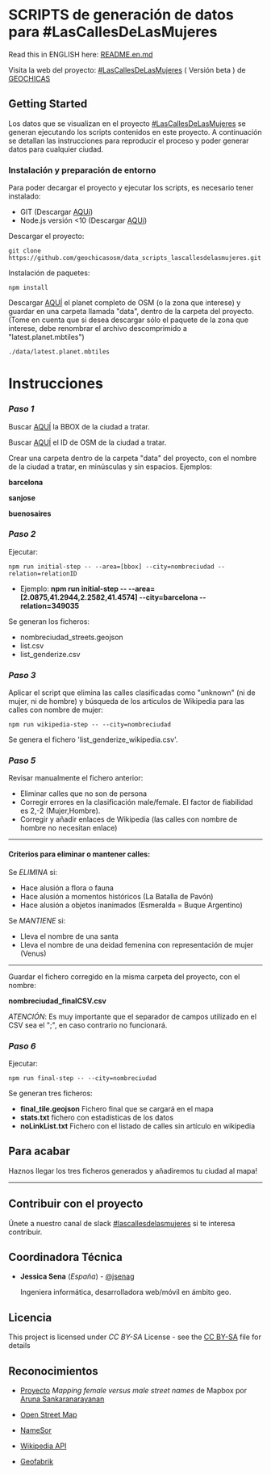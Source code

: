 # SCRIPTS de generación de datos para #LasCallesDeLasMujeres

Read this in ENGLISH here: [README.en.md](https://github.com/geochicasosm/data_scripts_lascallesdelasmujeres/blob/master/README.en.md)

Visita la web del proyecto: [#LasCallesDeLasMujeres](https://geochicasosm.github.io/lascallesdelasmujeres/) ( Versión beta ) de [GEOCHICAS](https://geochicas.org/)


## Getting Started


Los datos que se visualizan en el proyecto [#LasCallesDeLasMujeres](https://geochicasosm.github.io/lascallesdelasmujeres/) se generan ejecutando los scripts contenidos en este proyecto. A continuación se detallan las instrucciones para reproducir el proceso y poder generar datos para cualquier ciudad.



### Instalación y preparación de entorno

Para poder decargar el proyecto y ejecutar los scripts, es necesario tener instalado:

* GIT (Descargar [AQUí](https://git-scm.com/downloads))
* Node.js versión <10 (Descargar [AQUí](https://nodejs.org/download/release/v9.5.0/))


Descargar el proyecto:

```
git clone https://github.com/geochicasosm/data_scripts_lascallesdelasmujeres.git
```

Instalación de paquetes:

```
npm install
```
Descargar [AQUÍ](http://osmlab.github.io/osm-qa-tiles/) el planet completo de OSM (o la zona que interese) y guardar en una carpeta llamada "data", dentro de la carpeta del proyecto.  
(Tome en cuenta que si desea descargar sólo el paquete de la zona que interese, debe renombrar el archivo descomprimido a "latest.planet.mbtiles")

```
./data/latest.planet.mbtiles
```
Instrucciones
======

### _Paso 1_

Buscar [AQUÍ](http://tools.geofabrik.de/calc/) la BBOX de la ciudad a tratar.

Buscar  [AQUÍ](https://www.openstreetmap.org/relation/11) el ID de OSM de la ciudad a tratar.

Crear una carpeta dentro de la carpeta "data" del proyecto, con el nombre de la ciudad a tratar, en minúsculas y sin espacios. Ejemplos: 

 **barcelona** 
 
 **sanjose** 
 
 **buenosaires** 


### _Paso 2_

Ejecutar:

```
npm run initial-step -- --area=[bbox] --city=nombreciudad --relation=relationID
```

* Ejemplo: **npm run initial-step -- --area=[2.0875,41.2944,2.2582,41.4574] --city=barcelona --relation=349035** 


Se generan los ficheros:
* nombreciudad_streets.geojson
* list.csv
* list_genderize.csv


### _Paso 3_

Aplicar el script que elimina las calles clasificadas como "unknown" (ni de mujer, ni de hombre) y búsqueda de los articulos de Wikipedia para las calles con nombre de mujer:

```
npm run wikipedia-step -- --city=nombreciudad
```

Se genera el fichero 'list_genderize_wikipedia.csv'.


### _Paso 5_

Revisar manualmente el fichero anterior:
- Eliminar calles que no son de persona
- Corregir errores en la clasificación male/female. El factor de fiabilidad es  2,-2 (Mujer,Hombre). 
- Corregir y añadir enlaces de Wikipedia (las calles con nombre de hombre no necesitan enlace)

----
#### Criterios para eliminar o mantener calles:

Se *ELIMINA* si:
- Hace alusión a flora o fauna
- Hace alusión a momentos históricos (La Batalla de Pavón)
- Hace alusión a objetos inanimados (Esmeralda = Buque Argentino)

Se *MANTIENE* si:
- Lleva el nombre de una santa
- Lleva el nombre de una deidad femenina con representación de mujer (Venus)
----


Guardar el fichero corregido en la misma carpeta del proyecto, con el nombre:

**nombreciudad_finalCSV.csv**

*ATENCIÓN*: Es muy importante que el separador de campos utilizado en el CSV sea el ";", en caso contrario no funcionará.

### _Paso 6_

Ejecutar:

```
npm run final-step -- --city=nombreciudad
```

Se generan tres ficheros:
- **final_tile.geojson** Fichero final que se cargará en el mapa
- **stats.txt** fichero con estadísticas de los datos
- **noLinkList.txt** Fichero con el listado de calles sin artículo en wikipedia


## Para acabar

Haznos llegar los tres ficheros generados y añadiremos tu ciudad al mapa! 

---

## Contribuir con el proyecto

Únete a nuestro canal de slack [#lascallesdelasmujeres](https://join.slack.com/t/geochicas-osm/shared_invite/enQtMzIzMzUyMDQyNjczLTU0YjYzNTQ2ZWRkOWQwZGJlNGY4NjhmODY4Y2M2M2Y2MDM3M2EyZTg4NWI0ODY2ZWRhZGIyN2JjMDc0ZDdlODE) si te interesa contribuir.


## Coordinadora Técnica

* **Jessica Sena** (*España*) - [@jsenag](https://jessisena.github.io/myprofile/) 
    
    Ingeniera informática, desarrolladora web/móvil en ámbito geo.
   


## Licencia

This project is licensed under *CC BY-SA* License - see the [CC BY-SA](https://creativecommons.org/licenses/by-sa/4.0/) file for details


## Reconocimientos


* [Proyecto](https://blog.mapbox.com/mapping-female-versus-male-street-names-b4654c1e00d5) _Mapping female versus male street names_ de Mapbox por [Aruna Sankaranarayanan](https://www.mapbox.com/about/team/aruna-sankaranarayanan/) 

* [Open Street Map](https://www.openstreetmap.org/)

* [NameSor](http://api.namsor.com/onomastics/api/)

* [Wikipedia API](https://www.mediawiki.org/wiki/API:Main_page/es)

* [Geofabrik](http://tools.geofabrik.de/calc/)



